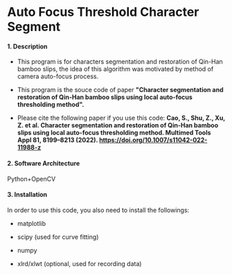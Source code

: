 # Auto Focus Threshold Character Segment

#### 1. Description
* This program is for characters segmentation and restoration of Qin-Han bamboo slips, the idea of this algorithm was motivated by method of camera auto-focus process.

* This program is the souce code of paper **"Character segmentation and restoration of Qin-Han bamboo slips using local auto-focus thresholding method".**

* Please cite the following paper if you use this code: 
  **Cao, S., Shu, Z., Xu, Z. et al. Character segmentation and restoration of Qin-Han bamboo slips using local auto-focus thresholding method. Multimed Tools Appl 81, 8199–8213 (2022). https://doi.org/10.1007/s11042-022-11988-z**

#### 2. Software Architecture
Python+OpenCV

#### 3. Installation
In order to use this code, you also need to install the followings:

* matplotlib

* scipy (used for curve fitting)

* numpy

* xlrd/xlwt (optional, used for recording data)